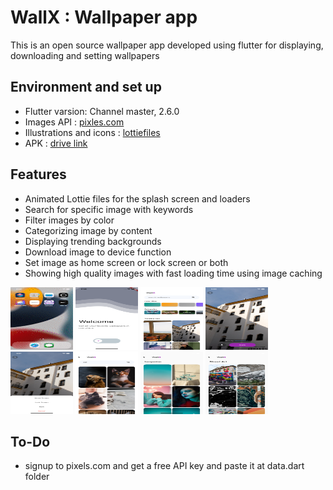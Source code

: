 # WallX : Wallpaper app

This is an open source wallpaper app developed using flutter for displaying, downloading and setting wallpapers

## Environment and set up

- Flutter varsion: Channel master, 2.6.0
- Images API : [pixles.com](https://www.pexels.com/)
- Illustrations and icons : [lottiefiles](https://lottiefiles.com/)
- APK : [drive link](https://drive.google.com/file/d/1ursd6E-d6UVI7_pmoEdHhl1TRuouy8bt/view?usp=sharing)

## Features

- Animated Lottie files for the splash screen and loaders
- Search for specific image with keywords
- Filter images by color
- Categorizing image by content
- Displaying trending backgrounds
- Download image to device function
- Set image as home screen or lock screen or both
- Showing high quality images with fast loading time using image caching

<img src="/screenshots/video.gif" width="100" height="100">
<img src="/screenshots/splash.png" width="100" height="100">
<img src="/screenshots/home.png" width="100" height="100">
<img src="/screenshots/image.png" width="100" height="100">
<img src="/screenshots/actions.png" width="100" height="100">
<img src="/screenshots/search.png" width="100" height="100">
<img src="/screenshots/color.png" width="100" height="100">
<img src="/screenshots/category.png" width="100" height="100">



## To-Do

- signup to pixels.com and get a free API key and paste it at data.dart folder